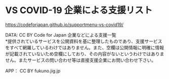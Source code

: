 # VS COVID-19 企業による支援リスト  
https://codeforjapan.github.io/supportmenu-vs-covid19/  

DATA: CC BY Code for Japan 企業などによる支援一覧  
*提供されているサービスを公開資料を基に整理したものであり、支援サービスをすべて網羅しているわけではありません。また、空欄は公開情報に明確に情報が記載されていないため空欄にしており、その内容がないというわけではありません。またサービスの問い合わせ等は直接支援企業にお問い合わせ下さい。  

APP： CC BY fukuno.jig.jp  
